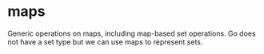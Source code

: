 # maps

Generic operations on maps, including map-based set operations.
Go does not have a set type but we can use maps to represent sets. 
